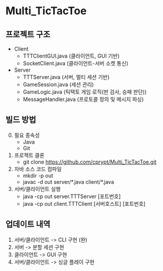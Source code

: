 # Multi_TicTacToe

## 프로젝트 구조
- Client
    - TTTClientGUI.java (클라이언트, GUI 기반)
    - SocketClient.java (클라이언트-서버 소켓 통신)
- Server
    - TTTServer.java (서버, 멀티 세션 기반)
    - GameSession.java (세션 관리)
    - GameLogic.java (틱택토 게임 로직(판 검사, 승패 판단))
    - MessageHandler.java (프로토콜 정의 및 메시지 파싱)

## 빌드 방법
0. 필요 종속성
    - Java
    - Git
2. 프로젝트 클론
    - git clone https://github.com/cprypt/Multi_TicTacToe.git
3. 자바 소스 코드 컴파일
    - mkdir -p out
    - javac -d out server/\*.java client/\*.java
4. 서버/클라이언트 실행
    - java -cp out server.TTTServer [포트번호]
    - java -cp out client.TTTClient [서버호스트] [포트번호]

## 업데이트 내역
1. 서버/클라이언트 -> CLI 구현 (완)
2. 서버 -> 분할 세션 구현
3. 클라이언트 -> GUI 구현
4. 서버/클라이언트 -> 싱글 플레이 구현
